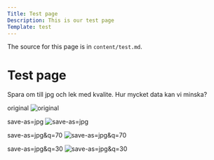```yaml
---
Title: Test page
Description: This is our test page
Template: test
---
```


The source for this page is in `content/test.md`.

Test page
==========================

Spara om till jpg och lek med kvalite. Hur mycket data kan vi minska?

original
![original](%base_url%/image/movement.png)

save-as=jpg
![save-as=jpg](%base_url%/image/movement.png?save-as=jpg)

save-as=jpg&q=70
![save-as=jpg&q=70](%base_url%/image/movement.png?save-as=jpg&q=70)

save-as=jpg&q=30
![save-as=jpg&q=30](%base_url%/image/movement.png?save-as=jpg&q=30)